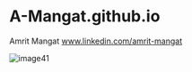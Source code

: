 # A-Mangat.github.io
Amrit Mangat
www.linkedin.com/amrit-mangat

![image41](https://github.com/user-attachments/assets/0e7617e7-6196-4884-b819-5aec6848b47a)

